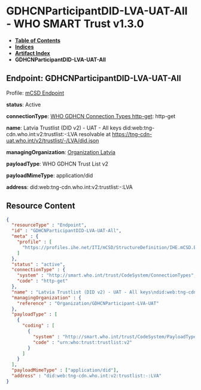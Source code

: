 # GDHCNParticipantDID-LVA-UAT-All - WHO SMART Trust v1.3.0

* [**Table of Contents**](toc.md)
* [**Indices**](indices.md)
* [**Artifact Index**](artifacts.md)
* **GDHCNParticipantDID-LVA-UAT-All**

## Endpoint: GDHCNParticipantDID-LVA-UAT-All

Profile: [mCSD Endpoint](https://profiles.ihe.net/ITI/mCSD/4.0.0/StructureDefinition-IHE.mCSD.Endpoint.html)

**status**: Active

**connectionType**: [WHO GDHCN Connection Types http-get](CodeSystem-ConnectionTypes.md#ConnectionTypes-http-get): http-get

**name**: Latvia Trustlist (DID v2) - UAT - All keys did:web:tng-cdn.who.int:v2:trustlist:-:LVA resolvable at https://tng-cdn-uat.who.int/v2/trustlist/-/LVA/did.json

**managingOrganization**: [Organization Latvia](Organization-GDHCNParticipant-LVA-UAT.md)

**payloadType**: WHO GDHCN Trust List v2

**payloadMimeType**: application/did

**address**: did:web:tng-cdn.who.int:v2:trustlist:-:LVA



## Resource Content

```json
{
  "resourceType" : "Endpoint",
  "id" : "GDHCNParticipantDID-LVA-UAT-All",
  "meta" : {
    "profile" : [
      "https://profiles.ihe.net/ITI/mCSD/StructureDefinition/IHE.mCSD.Endpoint"
    ]
  },
  "status" : "active",
  "connectionType" : {
    "system" : "http://smart.who.int/trust/CodeSystem/ConnectionTypes",
    "code" : "http-get"
  },
  "name" : "Latvia Trustlist (DID v2) - UAT - All keys\ndid:web:tng-cdn.who.int:v2:trustlist:-:LVA\nresolvable at https://tng-cdn-uat.who.int/v2/trustlist/-/LVA/did.json",
  "managingOrganization" : {
    "reference" : "Organization/GDHCNParticipant-LVA-UAT"
  },
  "payloadType" : [
    {
      "coding" : [
        {
          "system" : "http://smart.who.int/trust/CodeSystem/PayloadTypes",
          "code" : "urn:who:trust:trustlist:v2"
        }
      ]
    }
  ],
  "payloadMimeType" : ["application/did"],
  "address" : "did:web:tng-cdn.who.int:v2:trustlist:-:LVA"
}

```
